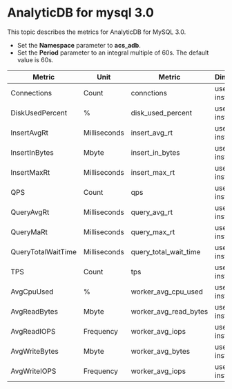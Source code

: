 # AnalyticDB for mysql 3.0

This topic describes the metrics for AnalyticDB for MySQL 3.0.

-   Set the **Namespace** parameter to **acs\_adb**.
-   Set the **Period** parameter to an integral multiple of 60s. The default value is 60s.

|Metric|Unit|Metric|Dimensions|Statistics|
|------|----|------|----------|----------|
|Connections|Count|connctions|userId and instanceId|Average|
|DiskUsedPercent|%|disk\_used\_percent|userId and instanceId|Average|
|InsertAvgRt|Milliseconds|insert\_avg\_rt|userId and instanceId|Average|
|InsertInBytes|Mbyte|insert\_in\_bytes|userId and instanceId|Average|
|InsertMaxRt|Milliseconds|insert\_max\_rt|userId and instanceId|Average|
|QPS|Count|qps|userId and instanceId|Average|
|QueryAvgRt|Milliseconds|query\_avg\_rt|userId and instanceId|Average|
|QueryMaRt|Milliseconds|query\_max\_rt|userId and instanceId|Average|
|QueryTotalWaitTime|Milliseconds|query\_total\_wait\_time|userId and instanceId|Average|
|TPS|Count|tps|userId and instanceId|Average|
|AvgCpuUsed|%|worker\_avg\_cpu\_used|userId and instanceId|Average|
|AvgReadBytes|Mbyte|worker\_avg\_read\_bytes|userId and instanceId|Average|
|AvgReadIOPS|Frequency|worker\_avg\_iops|userId and instanceId|Average|
|AvgWriteBytes|Mbyte|worker\_avg\_bytes|userId and instanceId|Average|
|AvgWriteIOPS|Frequency|worker\_avg\_iops|userId and instanceId|Average|

